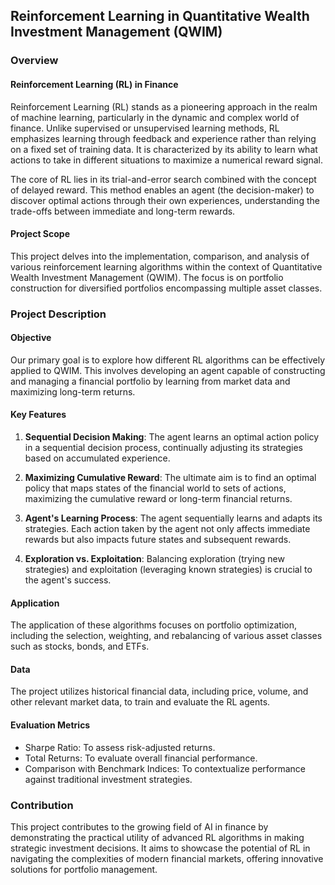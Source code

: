 ## Reinforcement Learning in Quantitative Wealth Investment Management (QWIM)

### Overview

#### Reinforcement Learning (RL) in Finance
Reinforcement Learning (RL) stands as a pioneering approach in the realm of machine learning, particularly in the dynamic and complex world of finance. Unlike supervised or unsupervised learning methods, RL emphasizes learning through feedback and experience rather than relying on a fixed set of training data. It is characterized by its ability to learn what actions to take in different situations to maximize a numerical reward signal.

The core of RL lies in its trial-and-error search combined with the concept of delayed reward. This method enables an agent (the decision-maker) to discover optimal actions through their own experiences, understanding the trade-offs between immediate and long-term rewards.

#### Project Scope
This project delves into the implementation, comparison, and analysis of various reinforcement learning algorithms within the context of Quantitative Wealth Investment Management (QWIM). The focus is on portfolio construction for diversified portfolios encompassing multiple asset classes. 

### Project Description

#### Objective
Our primary goal is to explore how different RL algorithms can be effectively applied to QWIM. This involves developing an agent capable of constructing and managing a financial portfolio by learning from market data and maximizing long-term returns.

#### Key Features
1. **Sequential Decision Making**: The agent learns an optimal action policy in a sequential decision process, continually adjusting its strategies based on accumulated experience.
   
2. **Maximizing Cumulative Reward**: The ultimate aim is to find an optimal policy that maps states of the financial world to sets of actions, maximizing the cumulative reward or long-term financial returns.

3. **Agent's Learning Process**: The agent sequentially learns and adapts its strategies. Each action taken by the agent not only affects immediate rewards but also impacts future states and subsequent rewards.

4. **Exploration vs. Exploitation**: Balancing exploration (trying new strategies) and exploitation (leveraging known strategies) is crucial to the agent's success.

#### Application
The application of these algorithms focuses on portfolio optimization, including the selection, weighting, and rebalancing of various asset classes such as stocks, bonds, and ETFs.

#### Data
The project utilizes historical financial data, including price, volume, and other relevant market data, to train and evaluate the RL agents.

#### Evaluation Metrics
- Sharpe Ratio: To assess risk-adjusted returns.
- Total Returns: To evaluate overall financial performance.
- Comparison with Benchmark Indices: To contextualize performance against traditional investment strategies.

### Contribution
This project contributes to the growing field of AI in finance by demonstrating the practical utility of advanced RL algorithms in making strategic investment decisions. It aims to showcase the potential of RL in navigating the complexities of modern financial markets, offering innovative solutions for portfolio management.
